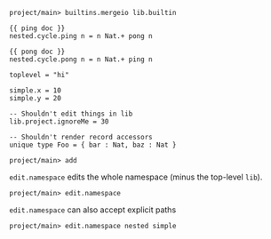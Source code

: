 ``` ucm :hide
project/main> builtins.mergeio lib.builtin
```

``` unison
{{ ping doc }}
nested.cycle.ping n = n Nat.+ pong n

{{ pong doc }}
nested.cycle.pong n = n Nat.+ ping n

toplevel = "hi"

simple.x = 10
simple.y = 20

-- Shouldn't edit things in lib
lib.project.ignoreMe = 30

-- Shouldn't render record accessors
unique type Foo = { bar : Nat, baz : Nat }
```

``` ucm
project/main> add
```

`edit.namespace` edits the whole namespace (minus the top-level `lib`).

``` ucm
project/main> edit.namespace
```

`edit.namespace` can also accept explicit paths

``` ucm
project/main> edit.namespace nested simple
```
